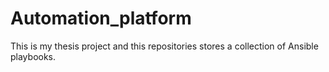 # Automation_platform

This is my thesis project and this repositories stores a collection of Ansible playbooks.
